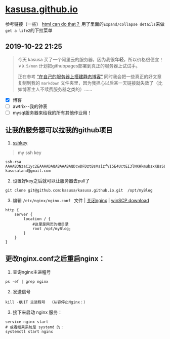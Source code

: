 # [kasusa.github.io](https://kasusa.github.io/)

参考链接（一些）
[html can do that？](https://dev.to/ananyaneogi/html-can-do-that-c0n)
用了里面的`Expand/collapse details`来做`get a life2`的下拉菜单

## 2019-10-22 21:25
> 今天 kasusa 买了一个阿里云的服务器，因为我很**年轻**，所以价格很便宜！`￥9.5/mon`
> 计划把githubpages部署到真正的服务器上试试手。
> 
> 正在参考 [“在自己的服务器上搭建静态博客”](http://listenerri.com/2019/03/31/%E5%9C%A8%E8%87%AA%E5%B7%B1%E7%9A%84%E6%9C%8D%E5%8A%A1%E5%99%A8%E4%B8%8A%E6%90%AD%E5%BB%BA%E9%9D%99%E6%80%81%E5%8D%9A%E5%AE%A2/) 同时我会把一些真正的好文章复制到我的 `markdown` 文件夹里，因为我担心以后某一天链接就失效了（比如博客主人不续费服务器之类的）……

- [x] 博客
- [ ] awtrix--我的钟表
- [ ] mysql服务器来给我的所有其他作业用！

## 让我的服务器可以拉我的github项目
1. [sshkey](https://blog.csdn.net/Felicity294250051/article/details/53606158)
 > my ssh key 
```
ssh-rsa AAAAB3NzaC1yc2EAAAADAQABAAABAQDcwDFDztBsVsizfVI5E4UctEI3lNKHkmubsxKBsSLoi58ItjzDTutcIvLI60InHr4NEQGs1FNVvRcKzkK/HIV+wv82Hcr1UH3OVEVngIO9ibGqQzhqxK4ALaqK2hG5qJaRkplfMA0jEzjIWdvOie07Hlb2rKu6LC1y9gHKcxgrz24fk/h8HGNzBOvVhFhSnfvIOke4mzNE+VNLDwGTXt2AhrDs447bg3IS6KEo8E42TtqWVWQKeW8xvxve5BS9hRfc0n9NcM2jh0XT8xHDnU0BqU6MOkWhF4r8yjCS7C/e3P5A2khOkwIi4lLzbbzHe+5i9P9J4pjHoBTAY4XtTPjF kasusaland@gmail.com
```
2. 设置好key之后就可以让服务器去pull了
```
git clone git@github.com:kasusa/kasusa.github.io.git  /opt/myBlog
```
3. 编辑 `/etc/nginx/nginx.conf ` 文件 | [关闭nginx](https://www.jianshu.com/p/bff86be37308) | [winSCP download](https://sourceforge.net/projects/winscp/)
```
http {
    server {
        location / {
            #这里是网页的根目录
            root /opt/myBlog; 
        }
    }
}
```
## 更改nginx.conf之后重启nginx：
1. 查询nginx主进程号
```
ps -ef | grep nginx
```
2. 发送信号

```
kill -QUIT 主进程号  （从容停止Nginx：）
```
3. 接下来启动 nginx 服务：
```
service nginx start
# 或者如果系统是 systemd 的：
systemctl start nginx
```